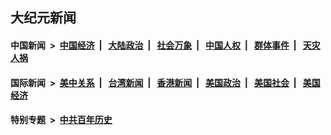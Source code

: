 ## 大纪元新闻

#### 中国新闻 &nbsp;>&nbsp; [中国经济](indexes/ncid283/README.md?01060045) &nbsp;| &nbsp; [大陆政治](indexes/ncid277/README.md?01060045) &nbsp;| &nbsp; [社会万象](indexes/ncid282/README.md?01060045) &nbsp;| &nbsp; [中国人权](indexes/ncid278/README.md?01060045) &nbsp;| &nbsp; [群体事件](indexes/ncid279/README.md?01060045) &nbsp;| &nbsp; [天灾人祸](indexes/ncid280/README.md?01060045)

#### 国际新闻 &nbsp;>&nbsp; [美中关系](indexes/nf1412576/README.md?01060045) &nbsp;| &nbsp; [台湾新闻](indexes/ncid1349361/README.md?01060045) &nbsp;| &nbsp; [香港新闻](indexes/ncid1349362/README.md?01060045) &nbsp;| &nbsp; [美国政治](indexes/ncid1078159/README.md?01060045) &nbsp;| &nbsp; [美国社会](indexes/ncid1078160/README.md?01060045) &nbsp;| &nbsp; [美国经济](indexes/ncid1078158/README.md?01060045)

#### 特别专题 &nbsp;>&nbsp; [中共百年历史](https://github.com/epoch-news/epoch-special/blob/master/README.md?01060045)  
